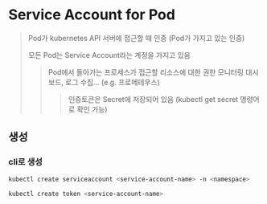 # Service Account for Pod

> Pod가 kubernetes API 서버에 접근할 때 인증 (Pod가 가지고 있는 인증)
>
> 모든 Pod는 Service Account라는 계정을 가지고 있음
>
> > Pod에서 돌아가는 프로세스가 접근할 리소스에 대한 권한 모니터링 대시보드, 로그 수집... (e.g. 프로메테우스)
> >
> > > 인증토큰은 Secret에 저장되어 있음 (kubectl get secret 명령어로 확인 가능)

## 생성

### cli로 생성

```sh
kubectl create serviceaccount <service-account-name> -n <namespace>

kubectl create token <service-account-name>
```
